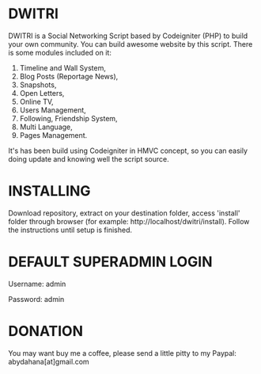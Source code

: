 # DWITRI
DWITRI is a Social Networking Script based by Codeigniter (PHP) to build your own community. You can build awesome website by this script. There is some modules included on it:
1. Timeline and Wall System,
2. Blog Posts (Reportage News),
3. Snapshots,
4. Open Letters,
5. Online TV,
6. Users Management,
7. Following, Friendship System,
8. Multi Language,
9. Pages Management.

It's has been build using Codeigniter in HMVC concept, so you can easily doing update and knowing well the script source.

# INSTALLING
Download repository, extract on your destination folder, access 'install' folder through browser (for example: http://localhost/dwitri/install). Follow the instructions until setup is finished.

# DEFAULT SUPERADMIN LOGIN

Username: admin

Password: admin

# DONATION
You may want buy me a coffee, please send a little pitty to my Paypal: abydahana[at]gmail.com
